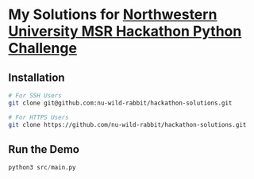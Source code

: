 # My Solutions for [Northwestern University MSR Hackathon Python Challenge](https://nu-msr.github.io/hackathon/python_challenge.html)

## Installation
```sh
# For SSH Users
git clone git@github.com:nu-wild-rabbit/hackathon-solutions.git

# For HTTPS Users
git clone https://github.com/nu-wild-rabbit/hackathon-solutions.git
```

## Run the Demo
```python
python3 src/main.py
```